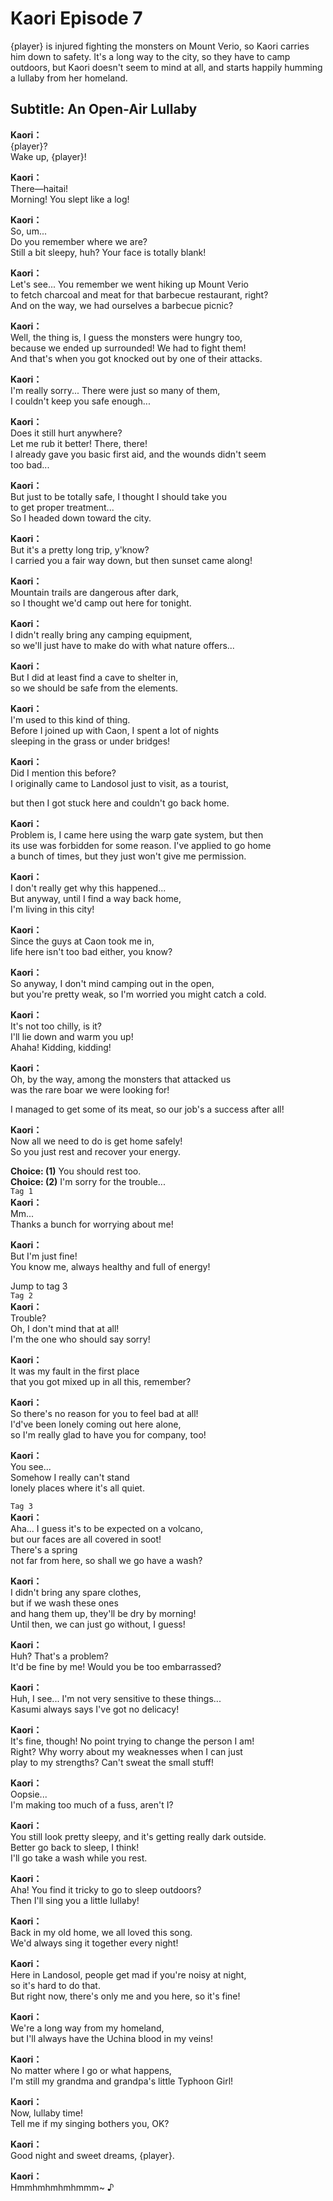 # Kaori Episode 7
{player} is injured fighting the monsters on Mount Verio, so Kaori carries him down to safety. It's a long way to the city, so they have to camp outdoors, but Kaori doesn't seem to mind at all, and starts happily humming a lullaby from her homeland.
  
## Subtitle: An Open-Air Lullaby
  
**Kaori：**  
{player}?  
Wake up, {player}!  
  
**Kaori：**  
There—haitai!  
Morning! You slept like a log!  
  
**Kaori：**  
So, um...  
Do you remember where we are?  
Still a bit sleepy, huh? Your face is totally blank!  
  
**Kaori：**  
Let's see... You remember we went hiking up Mount Verio  
to fetch charcoal and meat for that barbecue restaurant, right?  
And on the way, we had ourselves a barbecue picnic?  
  
**Kaori：**  
Well, the thing is, I guess the monsters were hungry too,  
because we ended up surrounded! We had to fight them!  
And that's when you got knocked out by one of their attacks.  
  
**Kaori：**  
I'm really sorry... There were just so many of them,  
I couldn't keep you safe enough...  
  
**Kaori：**  
Does it still hurt anywhere?  
 Let me rub it better! There, there!  
I already gave you basic first aid, and the wounds didn't seem  
too bad...  
  
**Kaori：**  
But just to be totally safe, I thought I should take you  
to get proper treatment...  
So I headed down toward the city.  
  
**Kaori：**  
But it's a pretty long trip, y'know?  
I carried you a fair way down, but then sunset came along!  
  
**Kaori：**  
Mountain trails are dangerous after dark,  
so I thought we'd camp out here for tonight.  
  
**Kaori：**  
I didn't really bring any camping equipment,  
so we'll just have to make do with what nature offers...  
  
**Kaori：**  
But I did at least find a cave to shelter in,  
so we should be safe from the elements.  
  
**Kaori：**  
I'm used to this kind of thing.  
Before I joined up with Caon, I spent a lot of nights  
sleeping in the grass or under bridges!  
  
**Kaori：**  
Did I mention this before?  
I originally came to Landosol just to visit, as a tourist,  
  
but then I got stuck here and couldn't go back home.  
  
**Kaori：**  
Problem is, I came here using the warp gate system, but then  
its use was forbidden for some reason. I've applied to go home  
a bunch of times, but they just won't give me permission.  
  
**Kaori：**  
I don't really get why this happened...  
But anyway, until I find a way back home,  
I'm living in this city!  
  
**Kaori：**  
Since the guys at Caon took me in,  
life here isn't too bad either, you know?  
  
**Kaori：**  
So anyway, I don't mind camping out in the open,  
but you're pretty weak, so I'm worried you might catch a cold.  
  
**Kaori：**  
It's not too chilly, is it?  
I'll lie down and warm you up!  
Ahaha! Kidding, kidding!  
  
**Kaori：**  
Oh, by the way, among the monsters that attacked us  
was the rare boar we were looking for!  
  
I managed to get some of its meat, so our job's a success after all!  
  
**Kaori：**  
Now all we need to do is get home safely!  
So you just rest and recover your energy.  
  
**Choice: (1)**  You should rest too.  
**Choice: (2)**  I'm sorry for the trouble...  
`Tag 1`  
**Kaori：**  
Mm...  
Thanks a bunch for worrying about me!  
  
**Kaori：**  
But I'm just fine!  
You know me, always healthy and full of energy!  
  
Jump to tag 3  
`Tag 2`  
**Kaori：**  
Trouble?  
Oh, I don't mind that at all!  
I'm the one who should say sorry!  
  
**Kaori：**  
It was my fault in the first place  
that you got mixed up in all this, remember?  
  
**Kaori：**  
So there's no reason for you to feel bad at all!  
I'd've been lonely coming out here alone,  
so I'm really glad to have you for company, too!  
  
**Kaori：**  
You see...  
Somehow I really can't stand  
lonely places where it's all quiet.  
  
`Tag 3`  
**Kaori：**  
Aha... I guess it's to be expected on a volcano,  
but our faces are all covered in soot!  
 There's a spring  
not far from here, so shall we go have a wash?  
  
**Kaori：**  
I didn't bring any spare clothes,  
 but if we wash these ones  
and hang them up, they'll be dry by morning!  
Until then, we can just go without, I guess!  
  
**Kaori：**  
Huh? That's a problem?  
It'd be fine by me! Would you be too embarrassed?  
  
**Kaori：**  
Huh, I see... I'm not very sensitive to these things...  
Kasumi always says I've got no delicacy!  
  
**Kaori：**  
It's fine, though! No point trying to change the person I am!  
Right? Why worry about my weaknesses when I can just  
play to my strengths? Can't sweat the small stuff!  
  
**Kaori：**  
Oopsie...  
I'm making too much of a fuss, aren't I?  
  
**Kaori：**  
You still look pretty sleepy, and it's getting really dark outside.  
Better go back to sleep, I think!  
I'll go take a wash while you rest.  
  
**Kaori：**  
Aha! You find it tricky to go to sleep outdoors?  
Then I'll sing you a little lullaby!  
  
**Kaori：**  
Back in my old home, we all loved this song.  
We'd always sing it together every night!  
  
**Kaori：**  
Here in Landosol, people get mad if you're noisy at night,  
so it's hard to do that.  
But right now, there's only me and you here, so it's fine!  
  
**Kaori：**  
We're a long way from my homeland,  
but I'll always have the Uchina blood in my veins!  
  
**Kaori：**  
No matter where I go or what happens,  
I'm still my grandma and grandpa's little Typhoon Girl!  
  
**Kaori：**  
Now, lullaby time!  
Tell me if my singing bothers you, OK?  
  
**Kaori：**  
Good night and sweet dreams, {player}.  
  
**Kaori：**  
Hmmhmhmhmhmmm~ ♪  
